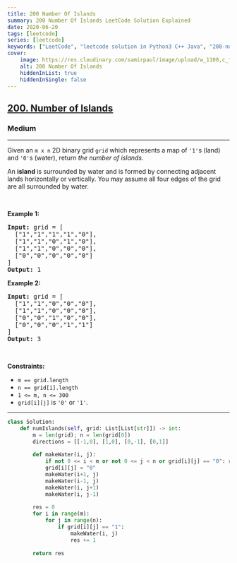 ```yaml
---
title: 200 Number Of Islands
summary: 200 Number Of Islands LeetCode Solution Explained
date: 2020-06-20
tags: [leetcode]
series: [leetcode]
keywords: ["LeetCode", "leetcode solution in Python3 C++ Java", "200-number-of-islands LeetCode Solution Explained"]
cover:
    image: https://res.cloudinary.com/samirpaul/image/upload/w_1100,c_fit,co_rgb:FFFFFF,l_text:Arial_75_bold:200 Number Of Islands - Solution Explained/problem-solving.webp
    alt: 200 Number Of Islands
    hiddenInList: true
    hiddenInSingle: false
---
```



<h2><a href="https://leetcode.com/problems/number-of-islands/">200. Number of Islands</a></h2><h3>Medium</h3><hr><div><p>Given an <code>m x n</code> 2D binary grid <code>grid</code> which represents a map of <code>'1'</code>s (land) and <code>'0'</code>s (water), return <em>the number of islands</em>.</p>

<p>An <strong>island</strong> is surrounded by water and is formed by connecting adjacent lands horizontally or vertically. You may assume all four edges of the grid are all surrounded by water.</p>

<p>&nbsp;</p>
<p><strong>Example 1:</strong></p>

<pre><strong>Input:</strong> grid = [
  ["1","1","1","1","0"],
  ["1","1","0","1","0"],
  ["1","1","0","0","0"],
  ["0","0","0","0","0"]
]
<strong>Output:</strong> 1
</pre>

<p><strong>Example 2:</strong></p>

<pre><strong>Input:</strong> grid = [
  ["1","1","0","0","0"],
  ["1","1","0","0","0"],
  ["0","0","1","0","0"],
  ["0","0","0","1","1"]
]
<strong>Output:</strong> 3
</pre>

<p>&nbsp;</p>
<p><strong>Constraints:</strong></p>

<ul>
	<li><code>m == grid.length</code></li>
	<li><code>n == grid[i].length</code></li>
	<li><code>1 &lt;= m, n &lt;= 300</code></li>
	<li><code>grid[i][j]</code> is <code>'0'</code> or <code>'1'</code>.</li>
</ul>
</div>

---




```python
class Solution:
    def numIslands(self, grid: List[List[str]]) -> int:
        m = len(grid); n = len(grid[0])
        directions = [[-1,0], [1,0], [0,-1], [0,1]]
        
        def makeWater(i, j):
            if not 0 <= i < m or not 0 <= j < n or grid[i][j] == "0": return
            grid[i][j] = "0"
            makeWater(i+1, j)
            makeWater(i-1, j)
            makeWater(i, j+1)
            makeWater(i, j-1)
        
        res = 0
        for i in range(m):
            for j in range(n):
                if grid[i][j] == "1":
                    makeWater(i, j)
                    res += 1
                    
        return res
```
